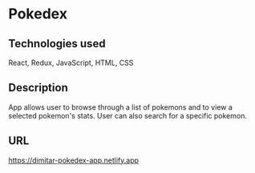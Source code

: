 # Pokedex

## Technologies used
React, Redux, JavaScript, HTML, CSS

## Description
App allows user to browse through a list of pokemons and to view a selected pokemon's stats. 
User can also search for a specific pokemon.

## URL
https://dimitar-pokedex-app.netlify.app
